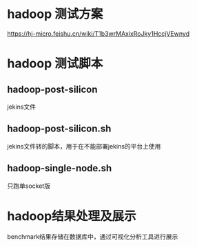 # hadoop 测试方案
https://hj-micro.feishu.cn/wiki/T1b3wrMAxixRoJky1HccjVEwnyd
# hadoop 测试脚本
## hadoop-post-silicon
jekins文件
## hadoop-post-silicon.sh
jekins文件转的脚本，用于在不能部署jekins的平台上使用
## hadoop-single-node.sh
只跑单socket版

# hadoop结果处理及展示
benchmark结果存储在数据库中，通过可视化分析工具进行展示
